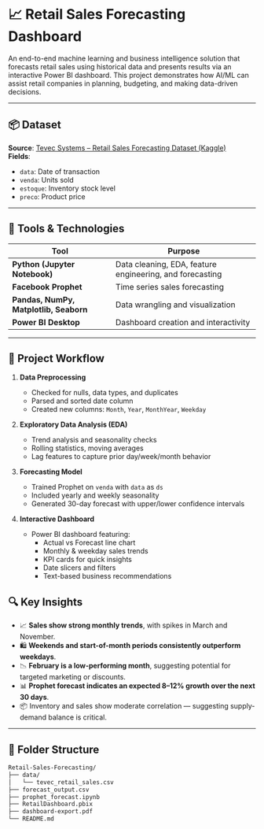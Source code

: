 # 📈 Retail Sales Forecasting Dashboard

An end-to-end machine learning and business intelligence solution that forecasts retail sales using historical data and presents results via an interactive Power BI dashboard. This project demonstrates how AI/ML can assist retail companies in planning, budgeting, and making data-driven decisions.

---
## 📦 Dataset

**Source**: [Tevec Systems – Retail Sales Forecasting Dataset (Kaggle)](https://www.kaggle.com/datasets/tevecsystems/retail-sales-forecasting)  
**Fields**:
- `data`: Date of transaction
- `venda`: Units sold
- `estoque`: Inventory stock level
- `preco`: Product price

---

## 🧰 Tools & Technologies

| Tool | Purpose |
|------|---------|
| **Python (Jupyter Notebook)** | Data cleaning, EDA, feature engineering, and forecasting |
| **Facebook Prophet** | Time series sales forecasting |
| **Pandas, NumPy, Matplotlib, Seaborn** | Data wrangling and visualization |
| **Power BI Desktop** | Dashboard creation and interactivity |
---

## 🔁 Project Workflow

1. **Data Preprocessing**
   - Checked for nulls, data types, and duplicates
   - Parsed and sorted date column
   - Created new columns: `Month`, `Year`, `MonthYear`, `Weekday`

2. **Exploratory Data Analysis (EDA)**
   - Trend analysis and seasonality checks
   - Rolling statistics, moving averages
   - Lag features to capture prior day/week/month behavior

3. **Forecasting Model**
   - Trained Prophet on `venda` with `data` as `ds`
   - Included yearly and weekly seasonality
   - Generated 30-day forecast with upper/lower confidence intervals

4. **Interactive Dashboard**
   - Power BI dashboard featuring:
     - Actual vs Forecast line chart
     - Monthly & weekday sales trends
     - KPI cards for quick insights
     - Date slicers and filters
     - Text-based business recommendations

## 🔍 Key Insights

- 📈 **Sales show strong monthly trends**, with spikes in March and November.
- 🛍️ **Weekends and start-of-month periods consistently outperform weekdays**.
- 📉 **February is a low-performing month**, suggesting potential for targeted marketing or discounts.
- 📊 **Prophet forecast indicates an expected 8–12% growth over the next 30 days**.
- 📦 Inventory and sales show moderate correlation — suggesting supply-demand balance is critical.

---


## 📂 Folder Structure

```bash
Retail-Sales-Forecasting/
├── data/
│   └── tevec_retail_sales.csv
├── forecast_output.csv
├── prophet_forecast.ipynb
├── RetailDashboard.pbix
├── dashboard-export.pdf
└── README.md
